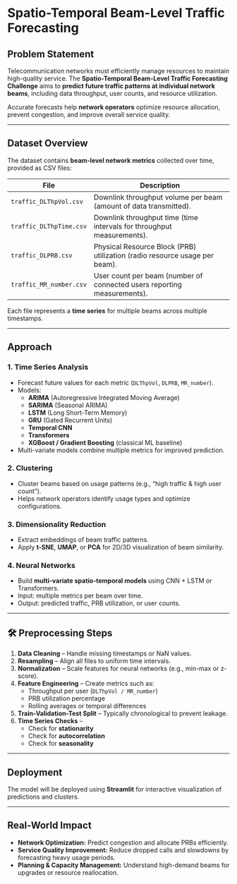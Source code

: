 # Spatio-Temporal Beam-Level Traffic Forecasting

##  Problem Statement
Telecommunication networks must efficiently manage resources to maintain high-quality service. The **Spatio-Temporal Beam-Level Traffic Forecasting Challenge** aims to **predict future traffic patterns at individual network beams**, including data throughput, user counts, and resource utilization.

Accurate forecasts help **network operators** optimize resource allocation, prevent congestion, and improve overall service quality.

---

##  Dataset Overview

The dataset contains **beam-level network metrics** collected over time, provided as CSV files:

| File | Description |
|------|-------------|
| `traffic_DLThpVol.csv` | Downlink throughput volume per beam (amount of data transmitted). |
| `traffic_DLThpTime.csv` | Downlink throughput time (time intervals for throughput measurements). |
| `traffic_DLPRB.csv` | Physical Resource Block (PRB) utilization (radio resource usage per beam). |
| `traffic_MR_number.csv` | User count per beam (number of connected users reporting measurements). |

Each file represents a **time series** for multiple beams across multiple timestamps.

---

##  Approach

### 1. Time Series Analysis
- Forecast future values for each metric (`DLThpVol`, `DLPRB`, `MR_number`).  
- Models:
  - **ARIMA** (Autoregressive Integrated Moving Average)
  - **SARIMA** (Seasonal ARIMA)
  - **LSTM** (Long Short-Term Memory)
  - **GRU** (Gated Recurrent Units)
  - **Temporal CNN**
  - **Transformers**
  - **XGBoost / Gradient Boosting** (classical ML baseline)
- Multi-variate models combine multiple metrics for improved prediction.

### 2. Clustering
- Cluster beams based on usage patterns (e.g., “high traffic & high user count”).  
- Helps network operators identify usage types and optimize configurations.

### 3. Dimensionality Reduction
- Extract embeddings of beam traffic patterns.  
- Apply **t-SNE**, **UMAP**, or **PCA** for 2D/3D visualization of beam similarity.

### 4. Neural Networks
- Build **multi-variate spatio-temporal models** using CNN + LSTM or Transformers.  
- Input: multiple metrics per beam over time.  
- Output: predicted traffic, PRB utilization, or user counts.

---

## 🛠️ Preprocessing Steps

1. **Data Cleaning** – Handle missing timestamps or NaN values.  
2. **Resampling** – Align all files to uniform time intervals.  
3. **Normalization** – Scale features for neural networks (e.g., min-max or z-score).  
4. **Feature Engineering** – Create metrics such as:
   - Throughput per user (`DLThpVol / MR_number`)  
   - PRB utilization percentage  
   - Rolling averages or temporal differences  
5. **Train-Validation-Test Split** – Typically chronological to prevent leakage.  
6. **Time Series Checks** –  
   - Check for **stationarity**  
   - Check for **autocorrelation**  
   - Check for **seasonality**  

---

##  Deployment
The model will be deployed using **Streamlit** for interactive visualization of predictions and clusters.

---

##  Real-World Impact

- **Network Optimization:** Predict congestion and allocate PRBs efficiently.  
- **Service Quality Improvement:** Reduce dropped calls and slowdowns by forecasting heavy usage periods.  
- **Planning & Capacity Management:** Understand high-demand beams for upgrades or resource reallocation.
